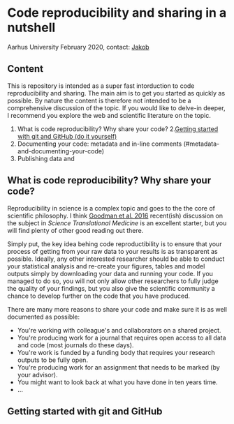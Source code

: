 # Code reproducibility and sharing in a nutshell
Aarhus University February 2020, contact: [Jakob](j.assmann@bios.au.dk) 

## Content
This is repository is intended as a super fast intorduction to code reproducibility and sharing. The main aim is to get you started as quickly as possible. By nature the content is therefore not intended to be a comprehensive discussion of the topic. If you would like to delve-in deeper, I recommend you explore the web and scientific literature on the topic.

1. What is code reproducibility? Why share your code?
2.[Getting started with git and GitHub (do it yourself)](#getting-started-with-git-and-github)
3. Documenting your code: metadata and in-line comments (#metadata-and-documenting-your-code)
4. Publishing data and 

## What is code reproducibility? Why share your code?
Reproducibility in science is a complex topic and goes to the the core of scientific philosophy. I think [Goodman et al. 2016]() recent(ish) discussion on the subject in *Science Translational Medicine* is an excellent starter, but you will find plenty of other good reading out there.

Simply put, the key idea behing code reproductibility is to ensure that your process of getting from your raw data to your results is as transparent as possible. Ideally, any other interested researcher should be able to conduct your statistical analysis and re-create your figures, tables and model outputs simply by downloading your data and running your code. If you managed to do so, you will not only allow other researchers to fully judge the quality of your findings, but you also give the scientific community a chance to develop further on the code that you have produced.

There are many more reasons to share your code and make sure it is as well documented as possible:
- You're working with colleague's and collaborators on a shared project.
- You're producing work for a journal that requires open access to all data and code (most journals do these days).
- You're work is funded by a funding body that requires your research outputs to be fully open.
- You're producing work for an assignment that needs to be marked (by your advisor).
- You might want to look back at what you have done in ten years time. 
- ... 

## Getting started with git and GitHub 
